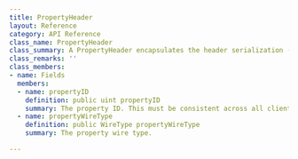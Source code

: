 ```yaml
---
title: PropertyHeader
layout: Reference
category: API Reference
class_name: PropertyHeader
class_summary: A PropertyHeader encapsulates the header serialization (ID and wiretype) of a single property.
class_remarks: ''
class_members:
- name: Fields
  members:
  - name: propertyID
    definition: public uint propertyID
    summary: The property ID. This must be consistent across all clients.
  - name: propertyWireType
    definition: public WireType propertyWireType
    summary: The property wire type.

---
```

